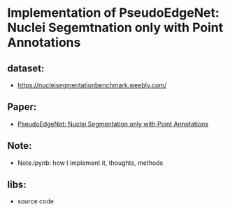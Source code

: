 # Implementation of PseudoEdgeNet: Nuclei Segemtnation only with Point Annotations

## dataset:

* https://nucleisegmentationbenchmark.weebly.com/

## Paper:

* [PseudoEdgeNet: Nuclei Segmentation only with Point Annotations](https://arxiv.org/abs/1906.02924)

## Note:

* Note.ipynb: how I implement it, thoughts, methods

## libs:

* source code